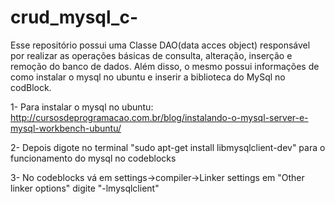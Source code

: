 # crud_mysql_c-
Esse repositório possui uma Classe DAO(data acces object) responsável por realizar as operações básicas de consulta, alteração, inserção e remoção do banco de dados.  Além disso, o mesmo possui informações de como instalar o mysql no ubuntu e inserir a biblioteca do MySql no codBlock.

1- Para instalar o mysql no ubuntu: 
  http://cursosdeprogramacao.com.br/blog/instalando-o-mysql-server-e-mysql-workbench-ubuntu/
  
2- Depois digote no terminal "sudo apt-get install libmysqlclient-dev" para o funcionamento do mysql no codeblocks

3- No codeblocks vá em settings->compiler->Linker settings em "Other linker options" digite "-lmysqlclient"
